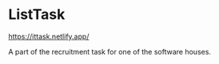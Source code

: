 # ListTask
https://ittask.netlify.app/

A part of the recruitment task for one of the software houses.
